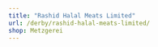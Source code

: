```yaml
---
title: "Rashid Halal Meats Limited"
url: /derby/rashid-halal-meats-limited/
shop: Metzgerei
---
```

